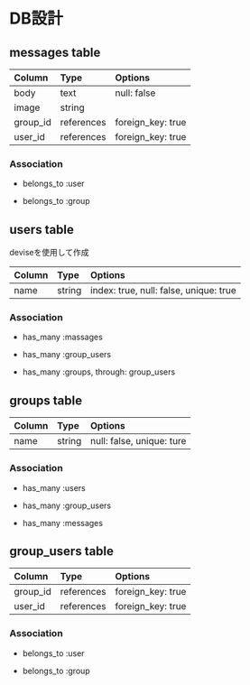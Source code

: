 
# DB設計 #


## messages table ##

| Column     | Type        | Options         |
|:-----------|:------------|:----------------|
| body       | text        |null: false      |
| image      | string      |                 |
| group_id   | references  |foreign_key: true|
| user_id    | references  |foreign_key: true|

### Association ###

- belongs_to :user

- belongs_to :group


## users table ##

deviseを使用して作成

| Column     | Type        | Options                              |
|:-----------|:------------|:-------------------------------------|
| name       | string      |index: true, null: false, unique: true|

### Association ###

- has_many :massages

- has_many :group_users

- has_many :groups, through: group_users


## groups table ##

| Column     | Type        | Options                 |
|:-----------|:------------|:------------------------|
| name       | string      |null: false, unique: ture|

### Association ###

- has_many :users

- has_many :group_users

- has_many :messages


## group_users table ##

| Column     | Type        | Options         |
|:-----------|:------------|:----------------|
| group_id   | references  |foreign_key: true|
| user_id    | references  |foreign_key: true|

### Association ###

- belongs_to :user

- belongs_to :group
